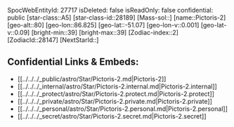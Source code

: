 ﻿---
location: [-51.07,-86.825,80]
type: Star
tags:
- astro/Star

---
SpocWebEntityId: 27717
isDeleted: false
isReadOnly: false
confidential: public
[star-class::A5]
[star-class-id::28189]
[Mass-sol::]
[name::Pictoris-2]
[geo-alt::80]
[geo-lon::86.825]
[geo-lat::-51.07]
[geo-lon-v::0.001]
[geo-lat-v::0.09]
[bright-min::39]
[bright-max::39]
[Zodiac-index::2]
[ZodiacId::28147]
[NextStarId::]



## Confidential Links & Embeds: 
- [[../../../_public/astro/Star/Pictoris-2.md|Pictoris-2]] 
- [[../../../_internal/astro/Star/Pictoris-2.internal.md|Pictoris-2.internal]] 
- [[../../../_protect/astro/Star/Pictoris-2.protect.md|Pictoris-2.protect]] 
- [[../../../_private/astro/Star/Pictoris-2.private.md|Pictoris-2.private]] 
- [[../../../_personal/astro/Star/Pictoris-2.personal.md|Pictoris-2.personal]] 
- [[../../../_secret/astro/Star/Pictoris-2.secret.md|Pictoris-2.secret]] 
